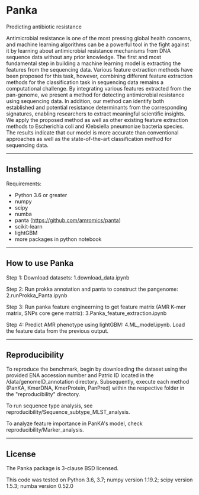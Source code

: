 Panka
====
Predicting antibiotic resistance 

Antimicrobial resistance is one of the most pressing global health concerns, and machine learning algorithms can be a powerful tool in the fight against it by learning about antimicrobial resistance mechanisms from DNA sequence data without any prior knowledge. The first and most fundamental step in building a machine learning model is extracting the features from the sequencing data. Various feature extraction methods have been proposed for this task, however, combining different feature extraction methods for the classification task in sequencing data remains a computational challenge. By integrating various features extracted from the pan-genome, we present a method for detecting antimicrobial resistance using sequencing data. In addition, our method can identify both established and potential resistance determinants from the corresponding signatures, enabling researchers to extract meaningful scientific insights. We apply the proposed method as well as other existing feature extraction methods to Escherichia coli and Klebsiella pneumoniae bacteria species. The results indicate that our model is more accurate than conventional approaches as well as the state-of-the-art classification method for sequencing data. 

----------
Installing
----------

Requirements:

* Python 3.6 or greater
* numpy
* scipy
* numba
* panta (https://github.com/amromics/panta)
* scikit-learn
* lightGBM
* more packages in python notebook

---------------
How to use Panka
---------------

Step 1: Download datasets: 1.download_data.ipynb

Step 2: Run prokka annotation and panta to construct the pangenome: 2.runProkka_Panta.ipynb

Step 3: Run panka feature engineerning to get feature matrix (AMR K-mer matrix, SNPs core gene matrix): 3.Panka_feature_extraction.ipynb <br/>

Step 4: Predict AMR phenotype using lightGBM: 4.ML_model.ipynb. Load the feature data from the previous output.

---------------
Reproducibility
---------------

To reproduce the benchmark, begin by downloading the dataset using the provided ENA accession number and Patric ID located in the /data/genomeID_annotation directory. Subsequently, execute each method (PanKA, KmerDNA, KmerProtein, PanPred) within the respective folder in the "reproducibility" directory.

To run sequence type analysis, see reproducibility/Sequence_subtype_MLST_analysis.

To analyze feature importance in PanKA's model, check reproducibility/Marker_analysis.

-------
License
-------

The Panka package is 3-clause BSD licensed.

This code was tested on 
Python 3.6, 3.7; numpy version 1.19.2; scipy version 1.5.3; numba version 0.52.0 

